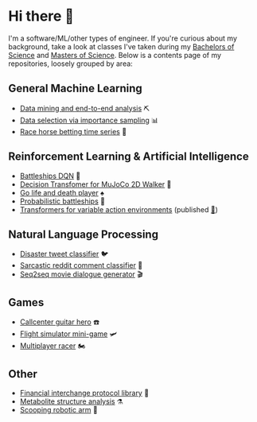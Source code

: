 # Hi there 👋
I'm a software/ML/other types of engineer. If you're curious about my background, take a look at classes I've taken during my [Bachelors of Science](https://github.com/NiklasZ/NiklasZ/blob/main/bsc_classes.md) and [Masters of Science](https://github.com/NiklasZ/NiklasZ/blob/main/msc_classes.md). Below is a contents page of my repositories, loosely grouped by area:

## General Machine Learning
- [Data mining and end-to-end analysis](https://github.com/NiklasZ/large-scale-data-mining-projects) ⛏️
- [Data selection via importance sampling](https://github.com/NiklasZ/large-scale-ml-project) 📊
- [Race horse betting time series](https://github.com/NiklasZ/race-horse-bets) 🏇

## Reinforcement Learning & Artificial Intelligence
- [Battleships DQN](https://github.com/NiklasZ/deep-battleships) 🚢
- [Decision Transfomer for MuJoCo 2D Walker](https://github.com/NiklasZ/decision-transformers-example) 🚶
- [Go life and death player](https://github.com/NiklasZ/Go-Life-and-Death-Player) ♠️
- [Probabilistic battleships](https://github.com/NiklasZ/BattleshipAI) 🎲
- [Transformers for variable action environments](https://github.com/NiklasZ/transformers-for-variable-action-envs) (published [📜](https://arxiv.org/abs/2301.03679))

## Natural Language Processing
- [Disaster tweet classifier](https://github.com/NiklasZ/disaster-tweets-project) 🐦
- [Sarcastic reddit comment classifier](https://github.com/NiklasZ/sarcasm-classification-project) 💬
- [Seq2seq movie dialogue generator](https://github.com/NiklasZ/Seq2Seq-Dialogue-Generator) 🎬

## Games
- [Callcenter guitar hero](https://github.com/NiklasZ/HoboSort) ☎️
- [Flight simulator mini-game](https://github.com/NiklasZ/DonutMotion) 🛩
- [Multiplayer racer](https://github.com/NiklasZ/MotoMotoMoto) 🏍

## Other
- [Financial interchange protocol library](https://github.com/NiklasZ/jspurefix) 💸
- [Metabolite structure analysis](https://github.com/NiklasZ/Metabolite-Substructures) ⚗️
- [Scooping robotic arm](https://github.com/NiklasZ/scooper-kinematics-project) 🦾

<!--
**NiklasZ/NiklasZ** is a ✨ _special_ ✨ repository because its `README.md` (this file) appears on your GitHub profile.

Here are some ideas to get you started:

- 🔭 I’m currently working on ...
- 🌱 I’m currently learning ...
- 👯 I’m looking to collaborate on ...
- 🤔 I’m looking for help with ...
- 💬 Ask me about ...
- 📫 How to reach me: ...
- 😄 Pronouns: ...
- ⚡ Fun fact: ...
-->
